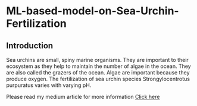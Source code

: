 # ML-based-model-on-Sea-Urchin-Fertilization

## Introduction

Sea urchins are small, spiny marine organisms. They are important to their ecosystem as they help to maintain the number of algae in the ocean.
They are also called the grazers of the ocean. Algae are important because they produce oxygen. The fertilization of sea urchin species
Strongylocentrotus purpuratus varies with varying pH.

Please read my medium article for more information <a href="https://medium.com/@iitgoa.ml/predicting-the-sea-urchin-fertilization-with-varying-ph-87013cf393f4">Click here</a>



